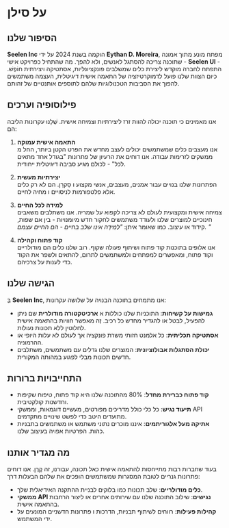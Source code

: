 # על סילן

## הסיפור שלנו

**Seelen Inc** הוקמה בשנת 2024 על ידי **Eythan D. Moreira**, מפתח מונע
 מתוך אמונה שתוכנה צריכה להסתגל לאנשים, ולא להפך.
 מה שהתחיל כפרויקט אישי - **Seelen UI** - התפתח לחברה
 מוקדש ליצירת כלים שמשלבים פונקציונליות, אסתטיקה ויצירתית
 חוֹפֶשׁ. כיום הצוות שלנו פועל לדמוקרטיזציה של התאמה אישית דיגיטלית, העצמה
 משתמשים להפוך את הסביבות הטכנולוגיות שלהם לתוספים אותנטיים של
 זהותם.

## פילוסופיה וערכים

אנו מאמינים כי תוכנה יכולה להוות זרז ליצירתיות וצמיחה אישית. שֶׁלָנוּ
 עקרונות הליבה הם:

1.  **התאמה אישית עמוקה**\
    אנו מעצבים כלים שמשתמשים יכולים לעצב מחדש את הפרט הקטן ביותר, החל מ
     ממשקים לזרימות עבודה. אנו דוחים את הרעיון של פתרונות "בגודל אחד מתאים לכל"
     \- לכולם מגיע סביבה דיגיטלית ייחודית.

2.  **יצירתיות מעשית**\
    הפתרונות שלנו בנויים עבור אמנים, מעצבים, אנשי מקצוע ו
     סַקרָן. הם לא רק כלים אלא פלטפורמות לניסויים ו
     מחיה לחיים.

3.  **למידה לכל החיים**\
    צמיחה אישית ומקצועית לעולם לא צריכה לקפוא על שמריה. אנו משתלבים
     משאבים חינוכיים למוצרים שלנו ולעודד משתמשים לחקור חדש
     מיומנויות - בין אם שפות, קידוד או עיצוב. כמו שאומר איתן: *"לְמִידָה
     אינו שלב בחיים - הם החיים עצמם. "*

4.  **קוד פתוח וקהילה**\
    אנו אלופים בתוכנות קוד פתוח ושיתוף פעולה שקוף. רוב שלנו
     כלים הם מודולריים וקוד פתוח, ומאפשרים למפתחים ולמשתמשים
     לתרום, להתאים ולשפר את הקוד כדי לענות על צרכיהם.

## הגישה שלנו

בְּ **Seelen Inc**, אנו מתמחים בתוכנה הבנויה על שלושה עקרונות:

*   **גמישות על קשיחות**: התוכניות שלנו כוללות א **ארכיטקטורה מודולרית**
    שם ניתן להפעיל, לבטל או להגדיר מחדש כל רכיב. זֶה
     מאפשר חוויות בהתאמה אישית לחלוטין ללא תכונות נעולות.
*   **אסתטיקה תכליתית**: כל אלמנט חזותי משרת פונקציה אך לעולם לא
     עלות היופי או ההרמוניה.
*   **יכולת הסתגלות אבולוציונית**: המוצרים שלנו גדלים עם משתמשים, משתלבים חדשים
     תכונות מבלי לפגוע במהותה המקורית.

## התחייבויות ברורות

*   **קוד פתוח כברירת מחדל**: 80% מהתוכנה שלנו היא קוד פתוח, טיפוח
     שקיפות וחדשנות קולקטיבית.
*   **תיעוד נגיש**: כל כלי כולל מדריכים מפורטים, מעשיים
     דוגמאות, וממשקי API מתועדים היטב כדי לפשט שינויים מתקדמים.
*   **אתיקה מעל אלגוריתמים**: איננו מוכרים נתוני משתמש או משתמשים בתבניות כהות.
     הפרטיות אפויה בעיצוב שלנו.

## מה מגדיר אותנו

בעוד שחברות רבות מתייחסות להתאמה אישית כאל תכונה, עבורנו, זה
 קֶרֶן. אנו דוחים פתרונות גנריים לטובת המסגרות שמשתמשים הופכים את שלהם
 הבעלות דרך:

*   **כלים מודולריים**: שלב תכונות כמו בלוקים לבניית ההתקנה האידיאלית שלך.
*   **ממשקי API נגישים**: שילוב התוכנה שלנו עם שירותים אחרים או ליצור
     הרחבות בהתאמה אישית.
*   **קהילות פעילות**: רווחים לשיתוף תבניות, הדרכות ו
     פתרונות חדשניים המונעים על ידי המשתמש.
